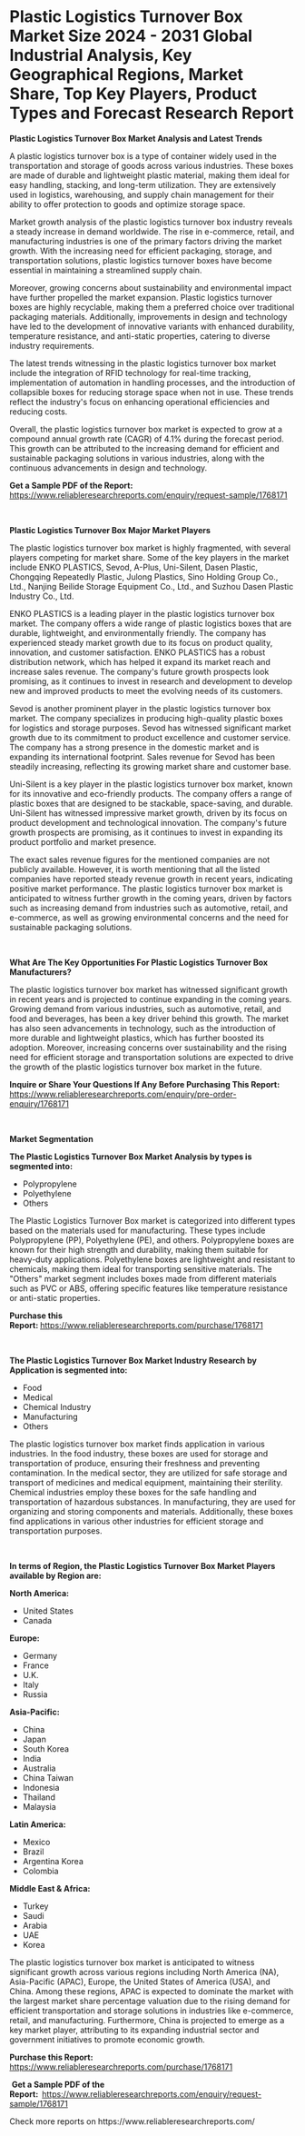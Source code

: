 <p><h1>Plastic Logistics Turnover Box Market Size 2024 - 2031 Global Industrial Analysis, Key Geographical Regions, Market Share, Top Key Players, Product Types and Forecast Research Report</h1></p><p><strong>Plastic Logistics Turnover Box Market Analysis and Latest Trends</strong></p>
<p><p>A plastic logistics turnover box is a type of container widely used in the transportation and storage of goods across various industries. These boxes are made of durable and lightweight plastic material, making them ideal for easy handling, stacking, and long-term utilization. They are extensively used in logistics, warehousing, and supply chain management for their ability to offer protection to goods and optimize storage space.</p><p>Market growth analysis of the plastic logistics turnover box industry reveals a steady increase in demand worldwide. The rise in e-commerce, retail, and manufacturing industries is one of the primary factors driving the market growth. With the increasing need for efficient packaging, storage, and transportation solutions, plastic logistics turnover boxes have become essential in maintaining a streamlined supply chain.</p><p>Moreover, growing concerns about sustainability and environmental impact have further propelled the market expansion. Plastic logistics turnover boxes are highly recyclable, making them a preferred choice over traditional packaging materials. Additionally, improvements in design and technology have led to the development of innovative variants with enhanced durability, temperature resistance, and anti-static properties, catering to diverse industry requirements.</p><p>The latest trends witnessing in the plastic logistics turnover box market include the integration of RFID technology for real-time tracking, implementation of automation in handling processes, and the introduction of collapsible boxes for reducing storage space when not in use. These trends reflect the industry's focus on enhancing operational efficiencies and reducing costs.</p><p>Overall, the plastic logistics turnover box market is expected to grow at a compound annual growth rate (CAGR) of 4.1% during the forecast period. This growth can be attributed to the increasing demand for efficient and sustainable packaging solutions in various industries, along with the continuous advancements in design and technology.</p></p>
<p><strong>Get a Sample PDF of the Report:&nbsp;</strong> <a href="https://www.reliableresearchreports.com/enquiry/request-sample/1768171">https://www.reliableresearchreports.com/enquiry/request-sample/1768171</a></p>
<p>&nbsp;</p>
<p><strong>Plastic Logistics Turnover Box Major Market Players</strong></p>
<p><p>The plastic logistics turnover box market is highly fragmented, with several players competing for market share. Some of the key players in the market include ENKO PLASTICS, Sevod, A-Plus, Uni-Silent, Dasen Plastic, Chongqing Repeatedly Plastic, Julong Plastics, Sino Holding Group Co., Ltd., Nanjing Beilide Storage Equipment Co., Ltd., and Suzhou Dasen Plastic Industry Co., Ltd.</p><p>ENKO PLASTICS is a leading player in the plastic logistics turnover box market. The company offers a wide range of plastic logistics boxes that are durable, lightweight, and environmentally friendly. The company has experienced steady market growth due to its focus on product quality, innovation, and customer satisfaction. ENKO PLASTICS has a robust distribution network, which has helped it expand its market reach and increase sales revenue. The company's future growth prospects look promising, as it continues to invest in research and development to develop new and improved products to meet the evolving needs of its customers.</p><p>Sevod is another prominent player in the plastic logistics turnover box market. The company specializes in producing high-quality plastic boxes for logistics and storage purposes. Sevod has witnessed significant market growth due to its commitment to product excellence and customer service. The company has a strong presence in the domestic market and is expanding its international footprint. Sales revenue for Sevod has been steadily increasing, reflecting its growing market share and customer base.</p><p>Uni-Silent is a key player in the plastic logistics turnover box market, known for its innovative and eco-friendly products. The company offers a range of plastic boxes that are designed to be stackable, space-saving, and durable. Uni-Silent has witnessed impressive market growth, driven by its focus on product development and technological innovation. The company's future growth prospects are promising, as it continues to invest in expanding its product portfolio and market presence.</p><p>The exact sales revenue figures for the mentioned companies are not publicly available. However, it is worth mentioning that all the listed companies have reported steady revenue growth in recent years, indicating positive market performance. The plastic logistics turnover box market is anticipated to witness further growth in the coming years, driven by factors such as increasing demand from industries such as automotive, retail, and e-commerce, as well as growing environmental concerns and the need for sustainable packaging solutions.</p></p>
<p>&nbsp;</p>
<p><strong>What Are The Key Opportunities For Plastic Logistics Turnover Box Manufacturers?</strong></p>
<p><p>The plastic logistics turnover box market has witnessed significant growth in recent years and is projected to continue expanding in the coming years. Growing demand from various industries, such as automotive, retail, and food and beverages, has been a key driver behind this growth. The market has also seen advancements in technology, such as the introduction of more durable and lightweight plastics, which has further boosted its adoption. Moreover, increasing concerns over sustainability and the rising need for efficient storage and transportation solutions are expected to drive the growth of the plastic logistics turnover box market in the future.</p></p>
<p><strong>Inquire or Share Your Questions If Any Before Purchasing This Report:</strong> <a href="https://www.reliableresearchreports.com/enquiry/pre-order-enquiry/1768171">https://www.reliableresearchreports.com/enquiry/pre-order-enquiry/1768171</a></p>
<p>&nbsp;</p>
<p><strong>Market Segmentation</strong></p>
<p><strong>The Plastic Logistics Turnover Box Market Analysis by types is segmented into:</strong></p>
<p><ul><li>Polypropylene</li><li>Polyethylene</li><li>Others</li></ul></p>
<p><p>The Plastic Logistics Turnover Box market is categorized into different types based on the materials used for manufacturing. These types include Polypropylene (PP), Polyethylene (PE), and others. Polypropylene boxes are known for their high strength and durability, making them suitable for heavy-duty applications. Polyethylene boxes are lightweight and resistant to chemicals, making them ideal for transporting sensitive materials. The "Others" market segment includes boxes made from different materials such as PVC or ABS, offering specific features like temperature resistance or anti-static properties.</p></p>
<p><strong>Purchase this Report:&nbsp;</strong><a href="https://www.reliableresearchreports.com/purchase/1768171">https://www.reliableresearchreports.com/purchase/1768171</a></p>
<p>&nbsp;</p>
<p><strong>The Plastic Logistics Turnover Box Market Industry Research by Application is segmented into:</strong></p>
<p><ul><li>Food</li><li>Medical</li><li>Chemical Industry</li><li>Manufacturing</li><li>Others</li></ul></p>
<p><p>The plastic logistics turnover box market finds application in various industries. In the food industry, these boxes are used for storage and transportation of produce, ensuring their freshness and preventing contamination. In the medical sector, they are utilized for safe storage and transport of medicines and medical equipment, maintaining their sterility. Chemical industries employ these boxes for the safe handling and transportation of hazardous substances. In manufacturing, they are used for organizing and storing components and materials. Additionally, these boxes find applications in various other industries for efficient storage and transportation purposes.</p></p>
<p>&nbsp;</p>
<p><strong>In terms of Region, the Plastic Logistics Turnover Box Market Players available by Region are:</strong></p>
<p>
    <p> <strong> North America: </strong>
        <ul>
            <li>United States</li>
            <li>Canada</li>
        </ul>
        </p> 
    <p> <strong> Europe: </strong>
        <ul>
            <li>Germany</li>
            <li>France</li>
            <li>U.K.</li>
            <li>Italy</li>
            <li>Russia</li>
        </ul>
        </p> 
    <p> <strong> Asia-Pacific: </strong>
        <ul>
            <li>China</li>
            <li>Japan</li>
            <li>South Korea</li>
            <li>India</li>
            <li>Australia</li>
            <li>China Taiwan</li>
            <li>Indonesia</li>
            <li>Thailand</li>
            <li>Malaysia</li>
        </ul>
        </p> 
    <p> <strong> Latin America: </strong>
        <ul>
            <li>Mexico</li>
            <li>Brazil</li>
            <li>Argentina Korea</li>
            <li>Colombia</li>
        </ul>
        </p> 
    <p> <strong> Middle East & Africa: </strong>
        <ul>
            <li>Turkey</li>
            <li>Saudi</li>
            <li>Arabia</li>
            <li>UAE</li>
            <li>Korea</li>
        </ul>
    </p>
    </p>
<p><p>The plastic logistics turnover box market is anticipated to witness significant growth across various regions including North America (NA), Asia-Pacific (APAC), Europe, the United States of America (USA), and China. Among these regions, APAC is expected to dominate the market with the largest market share percentage valuation due to the rising demand for efficient transportation and storage solutions in industries like e-commerce, retail, and manufacturing. Furthermore, China is projected to emerge as a key market player, attributing to its expanding industrial sector and government initiatives to promote economic growth.</p></p>
<p><strong>Purchase this Report: </strong><a href="https://www.reliableresearchreports.com/purchase/1768171">https://www.reliableresearchreports.com/purchase/1768171</a></p>
<p>&nbsp;<strong>Get a Sample PDF of the Report:&nbsp;&nbsp;</strong><a href="https://www.reliableresearchreports.com/enquiry/request-sample/1768171">https://www.reliableresearchreports.com/enquiry/request-sample/1768171</a></p>
<p><strong></strong></p>
<p>Check more reports on https://www.reliableresearchreports.com/</p>